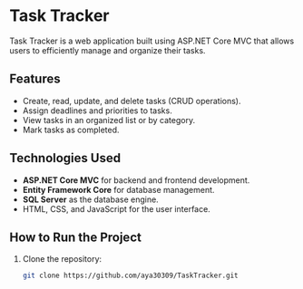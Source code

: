 # Task Tracker

Task Tracker is a web application built using ASP.NET Core MVC that allows users to efficiently manage and organize their tasks. 

## Features
- Create, read, update, and delete tasks (CRUD operations).
- Assign deadlines and priorities to tasks.
- View tasks in an organized list or by category.
- Mark tasks as completed.

## Technologies Used
- **ASP.NET Core MVC** for backend and frontend development.
- **Entity Framework Core** for database management.
- **SQL Server** as the database engine.
- HTML, CSS, and JavaScript for the user interface.

## How to Run the Project
1. Clone the repository:
   ```bash
   git clone https://github.com/aya30309/TaskTracker.git
